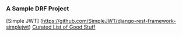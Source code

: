 
### A Sample DRF Project

[Simple JWT] (https://github.com/SimpleJWT/django-rest-framework-simplejwt)
[Curated List of Good Stuff](https://www.fullstackpython.com/django-rest-framework-drf.html)